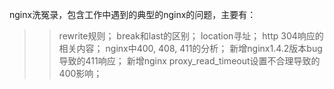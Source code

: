 nginx洗冤录，包含工作中遇到的典型的nginx的问题，主要有：
>>rewrite规则；
>>break和last的区别；
>>location寻址；
>>http 304响应的相关内容；
>>nginx中400, 408, 411的分析；
>>新增nginx1.4.2版本bug导致的411响应；
>>新增nginx proxy_read_timeout设置不合理导致的400影响；

